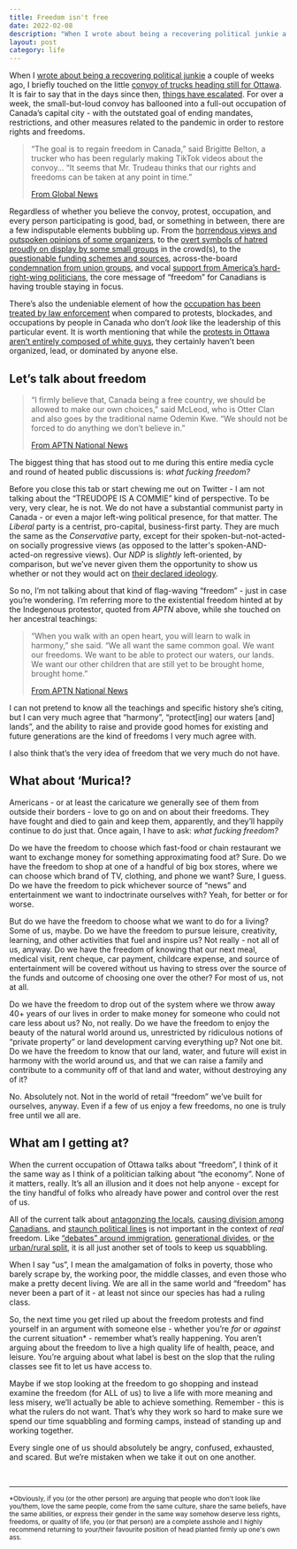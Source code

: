 ```yaml
---
title: Freedom isn't free
date: 2022-02-08
description: "When I wrote about being a recovering political junkie a couple of weeks ago, I briefly touched on the little convoy of trucks still heading for Ottawa. It is fair to say that in the days since then, things have escalated."
layout: post
category: life
---
```


When I [wrote about being a recovering political junkie](https://www.belwerks.com/confessions-of-a-recovering-political-junkie/) a couple of weeks ago, I briefly touched on the little [convoy of trucks heading still for Ottawa](https://globalnews.ca/news/8539349/freedom-convoy-waterloo-region-thursday/). It is fair to say that in the days since then, [things have escalated](https://www.bbc.com/news/world-us-canada-60281088). For over a week, the small-but-loud convoy has ballooned into a full-out occupation of Canada’s capital city - with the outstated goal of ending mandates, restrictions, and other measures related to the pandemic in order to restore rights and freedoms. 

> “The goal is to regain freedom in Canada,” said Brigitte Belton, a trucker who has been regularly making TikTok videos about the convoy… “It seems that Mr. Trudeau thinks that our rights and freedoms can be taken at any point in time.”
> 
> [From Global News](https://globalnews.ca/news/8539349/freedom-convoy-waterloo-region-thursday/)

Regardless of whether you believe the convoy, protest, occupation, and every person participating is good, bad, or something in between, there are a few indisputable elements bubbling up. From the [horrendous views and outspoken opinions of some organizers](https://www.antihate.ca/the_freedom_convoy_is_nothing_but_a_vehicle_for_the_far_right), to the [overt symbols of hatred proudly on display by some small groups](https://www.cbc.ca/news/canada/manitoba/manitoba-premier-heather-stefanson-condemns-hate-images-deplorable-1.6334461) in the crowd(s), to the [questionable funding schemes and sources](https://www.france24.com/en/live-news/20220207-freedom-convoy-raises-funds-on-christian-site-after-gofundme-cutoff), across-the-board [condemnation from union groups](https://psacunion.ca/psac-condemns-truck-convoy-protests-calls-urgent), and vocal [support from America’s hard-right-wing politicians](https://www.washingtonpost.com/world/2022/02/08/canada-freedom-convoy-truckers-desantis-paxton/), the core message of “freedom” for Canadians is having trouble staying in focus.

There’s also the undeniable element of how the [occupation has been treated by law enforcement](https://www.thestar.com/opinion/contributors/2022/01/29/while-indigenous-and-black-people-are-killed-for-speaking-up-white-supremacists-get-a-free-pass-in-canada-just-look-at-the-convoy.html?rf) when compared to protests, blockades, and occupations by people in Canada who don’t _look_ like the leadership of this particular event. It is worth mentioning that while the [protests in Ottawa aren’t entirely composed of white guys](https://www.aptnnews.ca/national-news/why-some-indigenous-people-support-convoy-protest/), they certainly haven’t been organized, lead, or dominated by anyone else.

## Let’s talk about freedom

> “I firmly believe that, Canada being a free country, we should be allowed to make our own choices,” said McLeod, who is Otter Clan and also goes by the traditional name Odemin Kwe. “We should not be forced to do anything we don’t believe in.”
> 
> [From APTN National News](https://www.aptnnews.ca/national-news/why-some-indigenous-people-support-convoy-protest/)

The biggest thing that has stood out to me during this entire media cycle and round of heated public discussions is: _what fucking freedom?_

Before you close this tab or start chewing me out on Twitter - I am not talking about the “TREUDOPE IS A COMMIE” kind of perspective. To be very, very clear, he is not. We do not have a substantial communist party in Canada - or even a major left-wing political presence, for that matter. The *Liberal* party is a centrist, pro-capital, business-first party. They are much the same as the *Conservative* party, except for their spoken-but-not-acted-on socially progressive views (as opposed to the latter's spoken-AND-acted-on regressive views). Our *NDP* is _slightly_ left-oriented, by comparison, but we’ve never given them the opportunity to show us whether or not they would act on [their declared ideology](https://www.ndp.ca/commitments). 

So no, I’m not talking about that kind of flag-waving “freedom” - just in case you’re wondering. I’m referring more to the existential freedom hinted at by the Indegenous protestor, quoted from *APTN* above, while she touched on her ancestral teachings:

> “When you walk with an open heart, you will learn to walk in harmony,” she said. “We all want the same common goal. We want our freedoms. We want to be able to protect our waters, our lands. We want our other children that are still yet to be brought home, brought home.”
> 
> [From APTN National News](https://www.aptnnews.ca/national-news/why-some-indigenous-people-support-convoy-protest/)

I can not pretend to know all the teachings and specific history she’s citing, but I can very much agree that “harmony”, “protect[ing] our waters [and] lands”, and the ability to raise and provide good homes for existing and future generations are the kind of freedoms I very much agree with. 

I also think that’s the very idea of freedom that we very much do not have. 

## What about ‘Murica!?

Americans - or at least the caricature we generally see of them from outside their borders - love to go on and on about their freedoms. They have fought and died to gain and keep them, apparently, and they’ll happily continue to do just that. Once again, I have to ask: _what fucking freedom?_

Do we have the freedom to choose which fast-food or chain restaurant we want to exchange money for something approximating food at? Sure. Do we have the freedom to shop at one of a handful of big box stores, where we can choose which brand of TV, clothing, and phone we want? Sure, I guess. Do we have the freedom to pick whichever source of “news” and entertainment we want to indoctrinate ourselves with? Yeah, for better or for worse. 

But do we have the freedom to choose what we want to do for a living? Some of us, maybe. Do we have the freedom to pursue leisure, creativity, learning, and other activities that fuel and inspire us? Not really - not all of us, anyway. Do we have the freedom of knowing that our next meal, medical visit, rent cheque, car payment, childcare expense, and source of entertainment will be covered without us having to stress over the source of the funds and outcome of choosing one over the other? For most of us, not at all. 

Do we have the freedom to drop out of the system where we throw away 40+ years of our lives in order to make money for someone who could not care less about us? No, not really. Do we have the freedom to enjoy the beauty of the natural world around us, unrestricted by ridiculous notions of “private property” or land development carving everything up? Not one bit. Do we have the freedom to know that our land, water, and future will exist in harmony with the world around us, and that we can raise a family and contribute to a community off of that land and water, without destroying any of it?

No. Absolutely not. Not in the world of retail “freedom” we’ve built for ourselves, anyway. Even if a few of us enjoy a few freedoms, no one is truly free until we all are. 

## What am I getting at?

When the current occupation of Ottawa talks about “freedom”, I think of it the same way as I think of a politician talking about “the economy”. None of it matters, really. It’s all an illusion and it does not help anyone - except for the tiny handful of folks who already have power and control over the rest of us. 

All of the current talk about [antagonzing the locals](https://www.bbc.com/news/world-us-canada-60297364), [causing division among Canadians](https://nationalpost.com/opinion/rex-murphy-freedom-convoy-protests-have-exposed-the-deep-divisions-in-our-nation), and [staunch political lines](https://www.cbc.ca/news/politics/truckers-vaccine-vandetta-conservative-mps-1.6325761) is not important in the context of _real_ freedom. Like [“debates” around immigration](https://financialpost.com/opinion/theres-a-good-reason-the-immigration-debate-in-canada-is-calmer-than-in-the-u-s), [generational divides](https://nypost.com/2020/08/08/why-millennials-distaste-for-baby-boomers-is-justified/), or [the urban/rural split](https://www.npr.org/sections/thesalt/2014/11/12/363580928/40-percent-of-the-worlds-cropland-is-in-or-near-cities), it is all just another set of tools to keep us squabbling. 

When I say “us”, I mean the amalgamation of folks in poverty, those who barely scrape by, the working poor, the middle classes, and even those who make a pretty decent living. We are all in the same world and “freedom” has never been a part of it - at least not since our species has had a ruling class. 
 
So, the next time you get riled up about the freedom protests and find yourself in an argument with someone else - whether you’re _for_ or _against_ the current situation* - remember what’s really happening. You aren’t arguing about the freedom to live a high quality life of health, peace, and leisure. You’re arguing about what label is best on the slop that the ruling classes see fit to let us have access to. 

Maybe if we stop looking at the freedom to go shopping and instead examine the freedom (for ALL of us) to live a life with more meaning and less misery, we’ll actually be able to achieve something. Remember - this is what the rulers do not want. That’s why they work so hard to make sure we spend our time squabbling and forming camps, instead of standing up and working together. 

Every single one of us should absolutely be angry, confused, exhausted, and scared. But we’re mistaken when we take it out on one another.

&nbsp;

---

<small>*Obviously, if you (or the other person) are arguing that people who don't look like you/them, love the same people, come from the same culture, share the same beliefs, have the same abilities, or express their gender in the same way somehow deserve less rights, freedoms, or quality of life, you (or that person) are a complete asshole and I highly recommend returning to your/their favourite position of head planted firmly up one's own ass.</small>